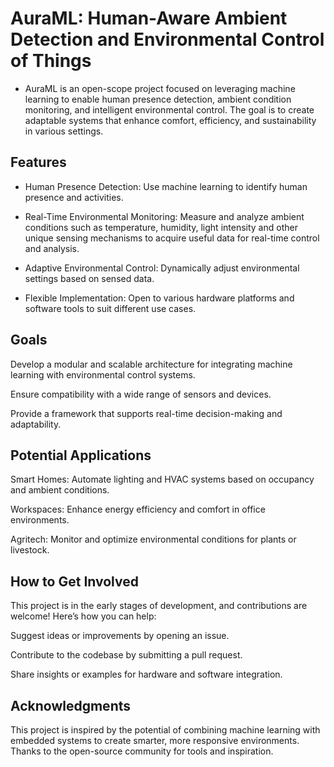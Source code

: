 # AuraML: Human-Aware Ambient Detection and Environmental Control of Things

- AuraML is an open-scope project focused on leveraging machine learning to enable human presence detection, ambient condition monitoring, and intelligent environmental control. The goal is to create adaptable systems that enhance comfort, efficiency, and sustainability in various settings.

## Features

- Human Presence Detection: Use machine learning to identify human presence and activities.

- Real-Time Environmental Monitoring: Measure and analyze ambient conditions such as temperature, humidity, light intensity and other unique sensing mechanisms to acquire useful data for real-time control and analysis.

- Adaptive Environmental Control: Dynamically adjust environmental settings based on sensed data.

- Flexible Implementation: Open to various hardware platforms and software tools to suit different use cases.

## Goals

Develop a modular and scalable architecture for integrating machine learning with environmental control systems.

Ensure compatibility with a wide range of sensors and devices.

Provide a framework that supports real-time decision-making and adaptability.

## Potential Applications

Smart Homes: Automate lighting and HVAC systems based on occupancy and ambient conditions.

Workspaces: Enhance energy efficiency and comfort in office environments.

Agritech: Monitor and optimize environmental conditions for plants or livestock.

## How to Get Involved

This project is in the early stages of development, and contributions are welcome! Here’s how you can help:

Suggest ideas or improvements by opening an issue.

Contribute to the codebase by submitting a pull request.

Share insights or examples for hardware and software integration.

## Acknowledgments

This project is inspired by the potential of combining machine learning with embedded systems to create smarter, more responsive environments. Thanks to the open-source community for tools and inspiration.

